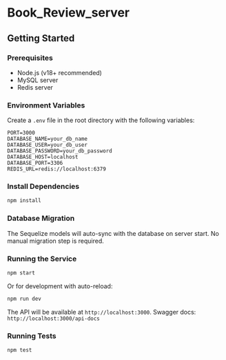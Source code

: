 # Book_Review_server

## Getting Started

### Prerequisites
- Node.js (v18+ recommended)
- MySQL server
- Redis server

### Environment Variables
Create a `.env` file in the root directory with the following variables:

```
PORT=3000
DATABASE_NAME=your_db_name
DATABASE_USER=your_db_user
DATABASE_PASSWORD=your_db_password
DATABASE_HOST=localhost
DATABASE_PORT=3306
REDIS_URL=redis://localhost:6379
```

### Install Dependencies
```sh
npm install
```

### Database Migration
The Sequelize models will auto-sync with the database on server start. No manual migration step is required.

### Running the Service
```sh
npm start
```
Or for development with auto-reload:
```sh
npm run dev
```

The API will be available at `http://localhost:3000`.
Swagger docs: `http://localhost:3000/api-docs`

### Running Tests
```sh
npm test
```